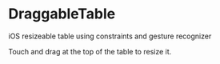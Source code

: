 DraggableTable
==============

iOS resizeable table using constraints and gesture recognizer

Touch and drag at the top of the table to resize it.
